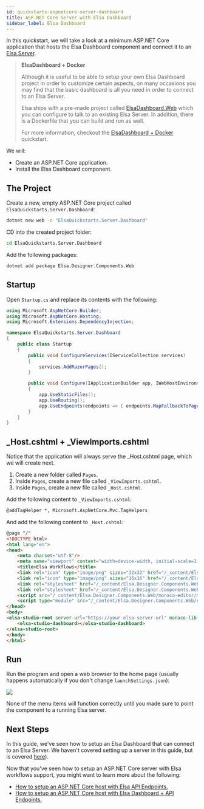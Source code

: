 ```yaml
---
id: quickstarts-aspnetcore-server-dashboard
title: ASP.NET Core Server with Elsa Dashboard
sidebar_label: Elsa Dashboard
---
```


In this quickstart, we will take a look at a minimum ASP.NET Core application that hosts the Elsa Dashboard component and connect it to an [Elsa Server](quickstarts-aspnetcore-server-api-endpoints.md).

> **ElsaDashboard + Docker**
> 
> Although it is useful to be able to setup your own Elsa Dashboard project in order to customize certain aspects, on many occasions you may find that the basic dashboard is all you need in order to connect to an Elsa Server.
> 
> Elsa ships with a pre-made project called [ElsaDashboard.Web](https://github.com/elsa-workflows/elsa-core/tree/master/src/dashboards/aspnetcore/ElsaDashboard) which you can configure to talk to an existing Elsa Server.
> In addition, there is a Dockerfile that you can build and run as well.
>
> For more information, checkout the [ElsaDashboard + Docker](quickstarts/quickstarts-elsa-dashboard-docker) quickstart.

We will:

* Create an ASP.NET Core application.
* Install the Elsa Dashboard component.

## The Project

Create a new, empty ASP.NET Core project called `ElsaQuickstarts.Server.Dashboard`:

```bash
dotnet new web -n "ElsaQuickstarts.Server.Dashboard"
```

CD into the created project folder:

```bash
cd ElsaQuickstarts.Server.Dashboard
```

Add the following packages:

```bash
dotnet add package Elsa.Designer.Components.Web
```

## Startup

Open `Startup.cs` and replace its contents with the following:

```csharp
using Microsoft.AspNetCore.Builder;
using Microsoft.AspNetCore.Hosting;
using Microsoft.Extensions.DependencyInjection;

namespace ElsaQuickstarts.Server.Dashboard
{
    public class Startup
    {
        public void ConfigureServices(IServiceCollection services)
        {
            services.AddRazorPages();
        }

        public void Configure(IApplicationBuilder app, IWebHostEnvironment env)
        {
            app.UseStaticFiles();
            app.UseRouting();
            app.UseEndpoints(endpoints => { endpoints.MapFallbackToPage("/_Host"); });
        }
    }
}
```

## _Host.cshtml + _ViewImports.cshtml

Notice that the application will always serve the _Host.cshtml page, which we will create next.

1. Create a new folder called `Pages`.
2. Inside `Pages`, create a new file called `_ViewImports.cshtml`.
2. Inside `Pages`, create a new file called `_Host.cshtml`.

Add the following content to `_ViewImports.cshtml`:

```html
@addTagHelper *, Microsoft.AspNetCore.Mvc.TagHelpers
```

And add the following content to `_Host.cshtml`:

```html
@page "/"
<!DOCTYPE html>
<html lang="en">
<head>
    <meta charset="utf-8"/>
    <meta name="viewport" content="width=device-width, initial-scale=1.0"/>
    <title>Elsa Workflows</title>
    <link rel="icon" type="image/png" sizes="32x32" href="/_content/Elsa.Designer.Components.Web/elsa-workflows-studio/assets/images/favicon-32x32.png">
    <link rel="icon" type="image/png" sizes="16x16" href="/_content/Elsa.Designer.Components.Web/elsa-workflows-studio/assets/images/favicon-16x16.png">
    <link rel="stylesheet" href="/_content/Elsa.Designer.Components.Web/elsa-workflows-studio/assets/fonts/inter/inter.css">
    <link rel="stylesheet" href="/_content/Elsa.Designer.Components.Web/elsa-workflows-studio/elsa-workflows-studio.css">
    <script src="/_content/Elsa.Designer.Components.Web/monaco-editor/min/vs/loader.js"></script>
    <script type="module" src="/_content/Elsa.Designer.Components.Web/elsa-workflows-studio/elsa-workflows-studio.esm.js"></script>
</head>
<body>
<elsa-studio-root server-url="https://your-elsa-server-url" monaco-lib-path="_content/Elsa.Designer.Components.Web/monaco-editor/min">
    <elsa-studio-dashboard></elsa-studio-dashboard>
</elsa-studio-root>
</body>
</html>
```

## Run

Run the program and open a web browser to the home page (usually happens automatically if you don't change `launchSettings.json`):

![](assets/installation/installing-elsa-dashboard-figure-1.png)

None of the menu items will function correctly until you made sure to point the component to a running Elsa server.

## Next Steps

In this guide, we've seen how to setup an Elsa Dashboard that can connect to an Elsa Server. We haven't covered setting up a server in this guide, but is covered [here](quickstarts-aspnetcore-server-api-endpoints.md)).

Now that you've seen how to setup an ASP.NET Core server with Elsa workflows support, you might want to learn more about the following:

* [How to setup an ASP.NET Core host with Elsa API Endpoints.](quickstarts-aspnetcore-server-api-endpoints.md)
* [How to setup an ASP.NET Core host with Elsa Dashboard + API Endpoints.](quickstarts-aspnetcore-server-dashboard-and-api-endpoints.md)
